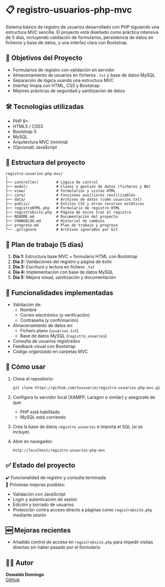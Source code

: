 # 📋 registro-usuarios-php-mvc

Sistema básico de registro de usuarios desarrollado con PHP siguiendo una estructura MVC sencilla. El proyecto está diseñado como práctica intensiva de 5 días, incluyendo validación de formularios, persistencia de datos en ficheros y base de datos, y una interfaz clara con Bootstrap.

## 🚀 Objetivos del Proyecto

- Formularios de registro con validación en servidor
- Almacenamiento de usuarios en ficheros `.txt` y base de datos MySQL
- Separación de lógica usando una estructura MVC
- Interfaz limpia con HTML, CSS y Bootstrap
- Mejores prácticas de seguridad y sanitización de datos

## 🛠️ Tecnologías utilizadas

- PHP 8+
- HTML5 / CSS3
- Bootstrap 5
- MySQL
- Arquitectura MVC (mínima)
- (Opcional) JavaScript

## 📂 Estructura del proyecto

```
registro-usuarios-php-mvc/
│
├── controller/        # Lógica de control
├── model/             # Clases y gestión de datos (ficheros y BD)
├── view/              # Formularios y vistas HTML
├── core/              # Funciones auxiliares reutilizables
├── data/              # Archivos de datos (como usuarios.txt)
├── public/            # Estilos CSS y otros recursos estáticos
├── registroHTML.php   # Formulario de registro HTML
├── registroExito.php  # Página de éxito tras el registro
├── README.md          # Documentación del proyecto
├── CHANGELOG.md       # Historial de cambios
├── progreso.md        # Plan de trabajo y progreso
└── .gitignore         # Archivos ignorados por Git
```

## 📅 Plan de trabajo (5 días)

1. **Día 1:** Estructura base MVC + formulario HTML con Bootstrap  
2. **Día 2:** Validaciones del registro y página de éxito  
3. **Día 3:** Escritura y lectura en fichero `.txt`  
4. **Día 4:** Implementación con base de datos MySQL  
5. **Día 5:** Mejora visual, sanitización y documentación  

## 🧪 Funcionalidades implementadas

- Validación de:
  - Nombre
  - Correo electrónico (y verificación)
  - Contraseña (y confirmación)
- Almacenamiento de datos en:
  - Fichero plano (`usuarios.txt`)
  - Base de datos MySQL (`registro_usuarios`)
- Consulta de usuarios registrados
- Feedback visual con Bootstrap
- Código organizado en carpetas MVC

## 🧰 Cómo usar

1. Clona el repositorio:
   ```bash
   git clone https://github.com/tuusuario/registro-usuarios-php-mvc.git
   ```

2. Configura tu servidor local (XAMPP, Laragon o similar) y asegúrate de que:
   - PHP está habilitado
   - MySQL está corriendo

3. Crea la base de datos `registro_usuarios` e importa el SQL (si se incluye).

4. Abre en navegador:
   ```
   http://localhost/registro-usuarios-php-mvc
   ```

## ✅ Estado del proyecto

✔️ Funcionalidad de registro y consulta terminada  
🔧 Próximas mejoras posibles:
- Validación con JavaScript
- Login y autenticación de sesión
- Edición y borrado de usuarios
- Protección contra acceso directo a páginas como `registroExito.php` mediante sesión

## 🆕 Mejoras recientes

- Añadido control de acceso en `registroExito.php` para impedir visitas directas sin haber pasado por el formulario



## 👨‍💻 Autor

**Oswaldo Domingo**  
[GitHub](https://github.com/OswaldoDomingo)
